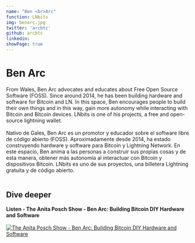 ```yaml
---
name: "Ben <br>Arc"
function: LNbits
img: benarc.jpg
twitter: 'arcbtc'
github: arcbtc
linkedin:
showPage: true
---
```


# Ben Arc
 
From Wales, Ben Arc advocates and educates about Free Open Source Software (FOSS). Since around 2014, he has been building hardware and software for Bitcoin and LN. In this space, Ben encourages people to build their own things and in this way, gain more autonomy while interacting with Bitcoin and Bitcoin devices. LNbits is one of his projects, a free and open-source lightning wallet. 
<br><br>
Nativo de Gales, Ben Arc es un promotor y educador sobre el software libre de código abierto (FOSS). Aproximadamente desde 2014, ha estado construyendo hardware y software para Bitcoin y Lightning Network. En este espacio, Ben anima a las personas a construir sus propias cosas y de esta manera, obtener más autonomía al interactuar con Bitcoin y dispositivos Bitcoin. LNbits es uno de sus proyectos, una billetera Lightning gratuita y de código abierto.
<br><br>

## Dive deeper


<div class="grid grid-cols-1 md:grid-cols-2 gap-5">
<div class="p-3 my-2">

**Listen - The Anita Posch Show - Ben Arc: Building Bitcoin DIY Hardware and Software** <br><br>
[ ![The Anita Posch Show - Ben Arc: Building Bitcoin DIY Hardware and Software](/content/benarc.png)](https://open.spotify.com/show/0EJu3cMWF0AMxeO8NMH71z/)
</div>


</div>

<br>

